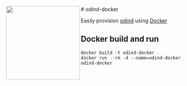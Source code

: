 <img align="left" width="200" height="200" src="https://odinblockchain.org/wp-content/uploads/2018/07/800px-black-circle-logo-with-text.png">
# odind-docker

Easily provision [odind](https://odinblockchain.org/) using [Docker](https://www.docker.com/)

## Docker build and run
```
docker build -t odind-docker .
docker run --rm -d --name=odind-docker odind-docker
```
